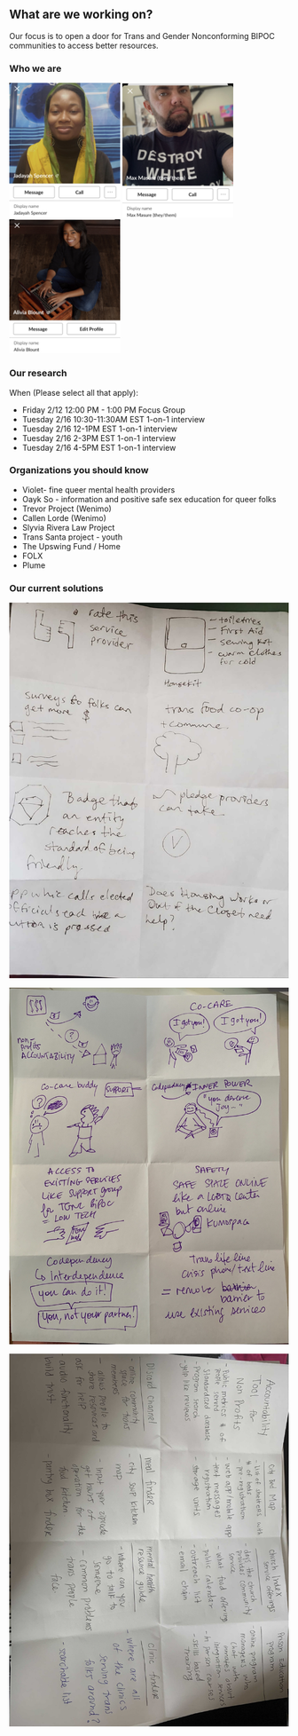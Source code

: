 ## What are we working on?

Our focus is to open a door for Trans and Gender Nonconforming BIPOC communities to access better resources. 

### Who we are

<p float="left">
  <img src="/images/jadayahimg.jpg" width="200" />
  <img src="/images/maximg.jpg" width="200" /> 
  <img src="/images/aliviaimg.jpg" width="200" />
</p>

### Our research

When (Please select all that apply): 
- Friday 2/12 12:00 PM - 1:00 PM Focus Group
- Tuesday 2/16 10:30-11:30AM EST 1-on-1 interview
- Tuesday 2/16 12-1PM EST 1-on-1 interview
- Tuesday 2/16 2-3PM EST 1-on-1 interview
- Tuesday 2/16 4-5PM EST 1-on-1 interview

### Organizations you should know

- Violet- fine queer mental health providers
- Oayk So - information and positive safe sex education for queer folks
- Trevor Project (Wenimo)
- Callen Lorde (Wenimo)
- Slyvia Rivera Law Project
- Trans Santa project - youth
- The Upswing Fund / Home
- FOLX
- Plume

### Our current solutions

![jadayah-wireframe](https://github.com/transgender-folks-of-color/transgender-folks-of-color.github.io/blob/main/images/jadayahwireframe.JPG)

![maxxs-wireframe](https://github.com/transgender-folks-of-color/transgender-folks-of-color.github.io/blob/main/images/maxwireframe.JPG)

![alivia-wireframe](https://github.com/transgender-folks-of-color/transgender-folks-of-color.github.io/blob/main/images/aliviawireframe.JPG)
